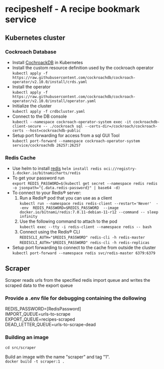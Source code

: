 # recipeshelf - A recipe bookmark service

## Kubernetes cluster

### Cockroach Database
- Install [CochroackDB](https://www.cockroachlabs.com/docs/stable/orchestrate-a-local-cluster-with-kubernetes.html) in Kubernetes
- Install the custom resource definition used by the cockroach operator  
  `kubectl apply -f https://raw.githubusercontent.com/cockroachdb/cockroach-operator/v2.10.0/install/crds.yaml`
- Install the operator  
  `kubectl apply -f https://raw.githubusercontent.com/cockroachdb/cockroach-operator/v2.10.0/install/operator.yaml`
- Initialize the cluster  
  `kubectl apply -f crdbcluster.yaml`
- Connect to the DB console  
  `kubectl --namespace cockroach-operator-system exec -it cockroachdb-client-secure -- ./cockroach sql --certs-dir=/cockroach/cockroach-certs --host=cockroachdb-public`
- Setup port forwarding for access from a sql GUI Tool  
  `kubectl port-forward --namespace cockroach-operator-system service/cockroachdb 26257:26257`

### Redis Cache
- Use helm to install [redis](https://bitnami.com/stack/redis/helm)
  `helm install redis oci://registry-1.docker.io/bitnamicharts/redis`
- To get your password run  
  `export REDIS_PASSWORD=$(kubectl get secret --namespace redis redis -o jsonpath="{.data.redis-password}" | base64 -d)`
- To connect to your Redis&reg; server:
  1. Run a Redis&reg; pod that you can use as a client  
    `kubectl run --namespace redis redis-client --restart='Never'  --env  REDIS_PASSWORD=$REDIS_PASSWORD  --image docker.io/bitnami/redis:7.0.11-debian-11-r12 --command -- sleep infinity`
  2. Use the following command to attach to the pod  
    `kubectl exec --tty -i redis-client --namespace redis -- bash`
  3. Connect using the Redis&reg; CLI  
    `REDISCLI_AUTH="$REDIS_PASSWORD" redis-cli -h redis-master`  
    `REDISCLI_AUTH="$REDIS_PASSWORD" redis-cli -h redis-replicas`
- Setup port forwarding to connect to the cache from outside the cluster   
  `kubectl port-forward --namespace redis svc/redis-master 6379:6379`

## Scraper

Scraper reads urls from the specified redis import queue and writes the scraped data to the export queue

### Provide a .env file for debugging containing the dollowing  
REDIS_PASSWORD=[RedisPassword]  
IMPORT_QUEUE=urls-to-scrape  
EXPORT_QUEUE=recipes-scraped  
DEAD_LETTER_QUEUE=urls-to-scrape-dead

### Building an image
`cd src/scraper`  

Build an image with the name "scraper" and tag "1".  
`docker build -t scraper:1 .`
